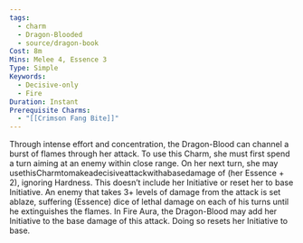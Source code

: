 ```yaml
---
tags:
  - charm
  - Dragon-Blooded
  - source/dragon-book
Cost: 8m
Mins: Melee 4, Essence 3
Type: Simple
Keywords:
  - Decisive-only
  - Fire
Duration: Instant
Prerequisite Charms:
  - "[[Crimson Fang Bite]]"
---
```

Through intense effort and concentration, the Dragon-Blood can channel a burst of flames through her attack. To use this Charm, she must first spend a turn aiming at an enemy within close range. On her next turn, she may usethisCharmtomakeadecisiveattackwithabasedamage of (her Essence + 2), ignoring Hardness. This doesn’t include her Initiative or reset her to base Initiative. An enemy that takes 3+ levels of damage from the attack is set ablaze, suffering (Essence) dice of lethal damage on each of his turns until he extinguishes the flames. In Fire Aura, the Dragon-Blood may add her Initiative to the base damage of this attack. Doing so resets her Initiative to base.